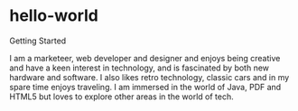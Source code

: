 # hello-world
Getting Started

I am a marketeer, web developer and designer and enjoys being creative and have a keen interest in technology, and is fascinated by both new hardware and software. I also likes retro technology, classic cars and in my spare time enjoys traveling. I am immersed in the world of Java, PDF and HTML5 but loves to explore other areas in the world of tech.

